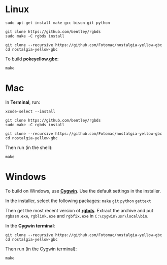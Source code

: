 # Linux

	sudo apt-get install make gcc bison git python

	git clone https://github.com/bentley/rgbds
	sudo make -C rgbds install

	git clone --recursive https://github.com/Fotomac/nostalgia-yellow-gbc
	cd nostalgia-yellow-gbc

To build **pokeyellow.gbc**:

	make


# Mac

In **Terminal**, run:

	xcode-select --install

	git clone https://github.com/bentley/rgbds
	sudo make -C rgbds install

	git clone --recursive https://github.com/Fotomac/nostalgia-yellow-gbc
	cd nostalgia-yellow-gbc

Then run (in the shell):

	make


# Windows

To build on Windows, use [**Cygwin**](http://cygwin.com/install.html). Use the default settings in the installer.

In the installer, select the following packages: `make` `git` `python` `gettext`

Then get the most recent version of [**rgbds**](https://github.com/bentley/rgbds/releases/).
Extract the archive and put `rgbasm.exe`, `rgblink.exe` and `rgbfix.exe` in `C:\cygwin\usr\local\bin`.

In the **Cygwin terminal**:

	git clone --recursive https://github.com/Fotomac/nostalgia-yellow-gbc
	cd nostalgia-yellow-gbc

Then run (in the Cygwin terminal):

	make

